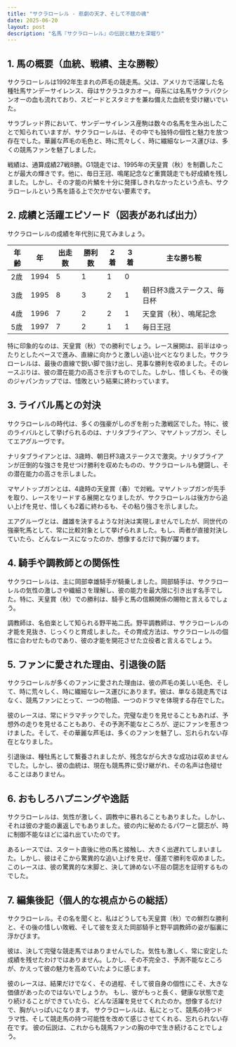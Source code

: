 ```yaml
---
title: "サクラローレル - 悲劇の天才、そして不屈の魂"
date: 2025-06-20
layout: post
description: "名馬『サクラローレル』の伝説と魅力を深堀り"
---
```


## 1. 馬の概要（血統、戦績、主な勝鞍）

サクラローレルは1992年生まれの芦毛の競走馬。父は、アメリカで活躍した名種牡馬サンデーサイレンス、母はサクラユタカオー。母系には名馬サクラバクシンオーの血も流れており、スピードとスタミナを兼ね備えた血統を受け継いでいた。

サラブレッド界において、サンデーサイレンス産駒は数々の名馬を生み出したことで知られていますが、サクラローレルは、その中でも独特の個性と魅力を放つ存在でした。華麗な芦毛の毛色と、時に荒々しく、時に繊細なレース運びは、多くの競馬ファンを魅了しました。

戦績は、通算成績27戦8勝。G1競走では、1995年の天皇賞（秋）を制覇したことが最大の輝きです。他に、毎日王冠、鳴尾記念など重賞競走でも好成績を残しました。しかし、その才能の片鱗を十分に発揮しきれなかったという点も、サクラローレルという馬を語る上で欠かせない要素です。


## 2. 成績と活躍エピソード（図表があれば出力）

サクラローレルの成績を年代別に見てみましょう。

| 年齢 | 年 | 出走数 | 勝利数 | 2着 | 3着 | 主な勝ち鞍 |
|---|---|---|---|---|---|---|
| 2歳 | 1994 | 5 | 1 | 1 | 0 |  |
| 3歳 | 1995 | 8 | 3 | 2 | 1 | 朝日杯3歳ステークス、毎日杯 |
| 4歳 | 1996 | 7 | 2 | 2 | 1 | 天皇賞（秋）、鳴尾記念 |
| 5歳 | 1997 | 7 | 2 | 1 | 1 | 毎日王冠 |


特に印象的なのは、天皇賞（秋）での勝利でしょう。レース展開は、前半はゆったりとしたペースで進み、直線に向かうと激しい追い比べとなりました。サクラローレルは、最後の直線で鋭い脚で抜け出し、見事な勝利を収めました。そのレースぶりは、彼の潜在能力の高さを示すものでした。しかし、惜しくも、その後のジャパンカップでは、惜敗という結果に終わっています。


## 3. ライバル馬との対決

サクラローレルの時代は、多くの強豪がしのぎを削った激戦区でした。特に、彼のライバルとして挙げられるのは、ナリタブライアン、マヤノトップガン、そしてエアグルーヴです。

ナリタブライアンとは、3歳時、朝日杯3歳ステークスで激突。ナリタブライアンが圧倒的な強さを見せつけ勝利を収めたものの、サクラローレルも健闘し、その潜在能力の高さを示しました。

マヤノトップガンとは、4歳時の天皇賞（春）で対戦。マヤノトップガンが先手を取り、レースをリードする展開となりましたが、サクラローレルは後方から追い上げを見せ、惜しくも2着に終わるも、その粘り強さを示しました。

エアグルーヴとは、雌雄を決するような対決は実現しませんでしたが、同世代の強豪牝馬として、常に比較対象として挙げられました。もし、両者が直接対決していたら、どんなレースになったのか、想像するだけで胸が躍ります。


## 4. 騎手や調教師との関係性

サクラローレルは、主に岡部幸雄騎手が騎乗しました。岡部騎手は、サクラローレルの気性の激しさや繊細さを理解し、彼の能力を最大限に引き出す名手でした。特に、天皇賞（秋）での勝利は、騎手と馬の信頼関係の賜物と言えるでしょう。

調教師は、名伯楽として知られる野平祐二氏。野平調教師は、サクラローレルの才能を見抜き、じっくりと育成しました。その育成方法は、サクラローレルの個性に合わせたものであり、彼の才能を開花させた立役者と言えるでしょう。


## 5. ファンに愛された理由、引退後の話

サクラローレルが多くのファンに愛された理由は、彼の芦毛の美しい毛色、そして、時に荒々しく、時に繊細なレース運びにあります。彼は、単なる競走馬ではなく、競馬ファンにとって、一つの物語、一つのドラマを体現する存在でした。

彼のレースは、常にドラマチックでした。完璧な走りを見せることもあれば、予想外の走りを見せることもあり、その予測不能なところが、逆にファンを惹きつけました。そして、その華麗な芦毛は、多くのファンを魅了し、忘れられない存在となりました。

引退後は、種牡馬として繋養されましたが、残念ながら大きな成功は収めませんでした。しかし、彼の血統は、現在も競馬界に受け継がれ、その名声は色褪せることはありません。


## 6. おもしろハプニングや逸話

サクラローレルは、気性が激しく、調教中に暴れることもありました。しかし、それは彼の才能の裏返しでもありました。彼の内に秘めたるパワーと闘志が、時に制御不能なほどに溢れ出ていたのです。

あるレースでは、スタート直後に他の馬と接触し、大きく出遅れてしまいました。しかし、彼はそこから驚異的な追い上げを見せ、僅差で勝利を収めました。このレースは、彼の驚異的な末脚と、決して諦めない不屈の闘志を証明するものでした。


## 7. 編集後記（個人的な視点からの総括）

サクラローレル。その名を聞くと、私はどうしても天皇賞（秋）での鮮烈な勝利と、その後の惜しい敗戦、そして彼を支えた岡部騎手と野平調教師の姿が脳裏に浮かびます。

彼は、決して完璧な競走馬ではありませんでした。気性も激しく、常に安定した成績を残せたわけではありません。しかし、その不完全さ、予測不能なところが、かえって彼の魅力を高めていたように感じます。

彼のレースは、結果だけでなく、その過程、そして彼自身の個性にこそ、大きな価値があったのではないでしょうか。  もし、彼がもっと長く、健康な状態で走り続けることができていたら、どんな活躍を見せてくれたのか。想像するだけで、胸がいっぱいになります。  サクラローレルは、私にとって、競馬の持つドラマ性、そして競走馬の持つ可能性を改めて感じさせてくれる、忘れられない存在です。  彼の伝説は、これからも競馬ファンの胸の中で生き続けることでしょう。
